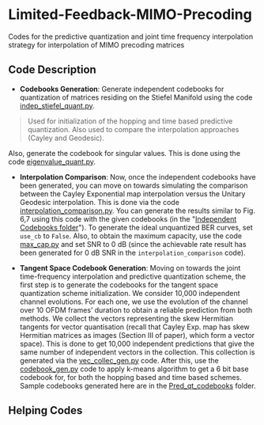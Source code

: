# Limited-Feedback-MIMO-Precoding
Codes for the predictive quantization and joint time frequency interpolation strategy for interpolation of MIMO precoding matrices

## Code Description

* **Codebooks Generation**: Generate independent codebooks for quantization of matrices residing on the Stiefel Manifold using the code [indep\_stiefel\_quant.py](./indep_stiefel_quant.py). 
> Used for initialization of the hopping and time based predictive quantization. Also used to compare the interpolation approaches (Cayley and Geodesic). 

 Also, generate the codebook for singular values. This is done using the code [eigenvalue\_quant.py](./eigenvalue_quant.py). 

* **Interpolation Comparison**: Now, once the independent codebooks have been generated, you can move on towards simulating the comparison between the Cayley Exponential map interpolation versus the Unitary Geodesic interpolation. This is done via the code [interpolation\_comparison.py](./interpolation\_comparison.py). You can generate the results similar to Fig. 6,7 using this code with the given codebooks (in the "[Independent Codebooks folder](./Codebooks/Independent)"). To generate the ideal unquantized BER curves, set `use_cb` to `False`. Also, to obtain the maximum capacity, use the code [max\_cap.py](./max_cap.py) and set SNR to 0 dB (since the achievable rate result has been generated for 0 dB SNR in the `interpolation_comparison` code).

* **Tangent Space Codebook Generation**: Moving on towards the joint time-frequency interpolation and predictive quantization scheme, the first step is to generate the codebooks for the tangent space quantization scheme initialization.
 We consider 10,000 independent channel  evolutions. For each one, we use the evolution of the channel over 10 OFDM frames’ duration to obtain a reliable prediction from both methods. We collect the vectors representing the skew Hermitian tangents for vector 
 quantisation (recall that Cayley Exp. map has skew Hermitian matrices as images 
 (Section III of paper), which form a vector space). This is done to get 10,000 independent predictions that give the same number of independent vectors in the collection. This collection is generated via the [vec\_collec_gen.py](./vec_collec_gen.py) code. After this, use the [codebook\_gen.py](./codebook_gen.py) code to apply k-means algorithm to get a 6 bit base codebook for, for both the hopping based and time based schemes. Sample codebooks generated here are in the [Pred\_qt\_codebooks](./Codebooks/Pred_qt) folder.



## Helping Codes
